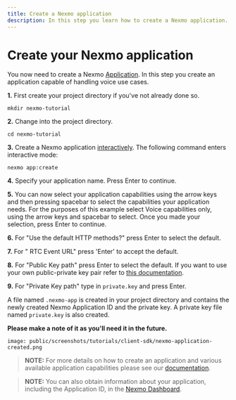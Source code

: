 ```yaml
---
title: Create a Nexmo application
description: In this step you learn how to create a Nexmo application.
---
```


# Create your Nexmo application

You now need to create a Nexmo [Application](/conversation/concepts/application). In this step you create an application capable of handling voice use cases.

**1.** First create your project directory if you've not already done so.

``` shell
mkdir nexmo-tutorial
```

**2.** Change into the project directory.

``` shell
cd nexmo-tutorial
```

**3.** Create a Nexmo application [interactively](/application/nexmo-cli#interactive-mode). The following command enters interactive mode:

``` shell
nexmo app:create
```

**4.** Specify your application name. Press Enter to continue.

**5.** You can now select your application capabilities using the arrow keys and then pressing spacebar to select the capabilities your application needs. For the purposes of this example select Voice capabilities only, using the arrow keys and spacebar to select. Once you made your selection, press Enter to continue.

**6.** For "Use the default HTTP methods?" press Enter to select the default.

**7.** For " RTC Event URL" press 'Enter' to accept the default.

**8.**  For "Public Key path" press Enter to select the default. If you want to use your own public-private key pair refer to [this documentation](/application/nexmo-cli#creating-an-application-with-your-own-public-private-key-pair).

**9.**  For "Private Key path" type in `private.key` and press Enter.

A file named `.nexmo-app` is created in your project directory and contains the newly created Nexmo Application ID and the private key. A private key file named `private.key` is also created.

**Please make a note of it as you'll need it in the future.**

```screenshot
image: public/screenshots/tutorials/client-sdk/nexmo-application-created.png
```

> **NOTE:** For more details on how to create an application and various available application capabilities please see our [documentation](/application/overview).

> **NOTE:** You can also obtain information about your application, including the Application ID, in the [Nexmo Dashboard](https://dashboard.nexmo.com/voice/your-applications).